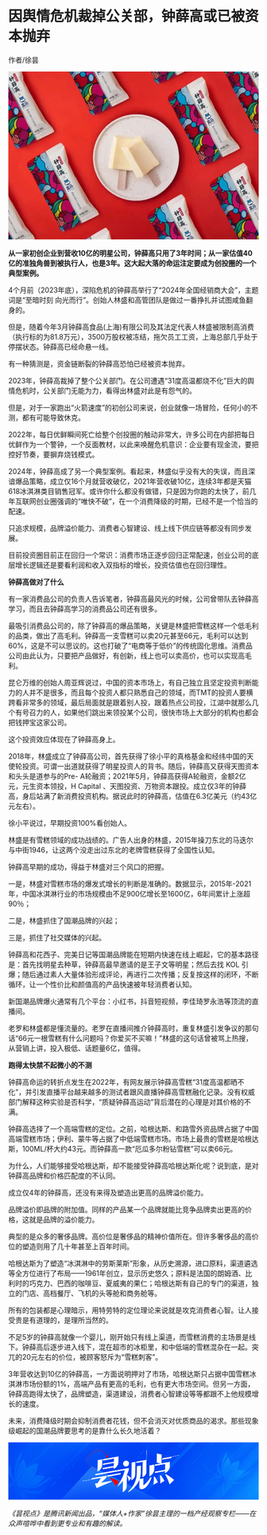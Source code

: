 # 因舆情危机裁掉公关部，钟薛高或已被资本抛弃

作者/徐昙

![b7d367120bd082a2830c3efdd506c31a.jpg](https://raw.githubusercontent.com/qqhsx/qqnews_image/main/2024/03/19/因舆情危机裁掉公关部，钟薛高或已被资本抛弃/b7d367120bd082a2830c3efdd506c31a.jpg)

**从一家初创企业到营收10亿的明星公司，钟薛高只用了3年时间；从一家估值40亿的准独角兽到被执行人，也是3年。这大起大落的命运注定要成为创投圈的一个典型案例。**

4个月前（2023年底），深陷危机的钟薛高举行了“2024年全国经销商大会”，主题词是“至暗时刻
向光而行”。创始人林盛和高管团队是做过一番挣扎并试图咸鱼翻身的。

但是，随着今年3月钟薛高食品(上海)有限公司及其法定代表人林盛被限制高消费（执行标的为81.8万元），3500万股权被冻结，拖欠员工工资，上海总部几乎处于停摆状态。钟薛高已经命悬一线。

有一种猜测是，资金链断裂的钟薛高恐怕已经被资本抛弃。

2023年，钟薛高裁掉了整个公关部门。在公司遭遇“31度高温都烧不化”巨大的舆情危机时，公关部门无能为力，看得出林盛对此是有怨气的。

但是，对于一家跑出“火箭速度”的初创公司来说，创业就像一场冒险，任何小的不测，都有可能导致休克。

2022年，每日优鲜瞬间死亡给整个创投圈的触动非常大，许多公司在内部把每日优鲜作为一个警钟，一个反面教材，以此来唤醒危机意识：企业要有现金流，要把控好节奏，要摒弃烧钱模式。

2024年，钟薛高成了另一个典型案例。看起来，林盛似乎没有大的失误，而且深谙爆品策略，成立仅16个月就营收破亿，2021年营收破10亿，连续3年都是天猫618冰淇淋类目销售冠军。或许你什么都没有做错，只是因为你跑的太快了，前几年互联网创业圈强调的“唯快不破”，在一个消费降级的时期，已经不是一个恰当的配速。

只追求规模，品牌溢价能力、消费者心智建设、线上线下供应链等都没有同步发展。

目前投资圈目前正在回归一个常识：消费市场正逐步回归正常配速，创业公司的底层增长逻辑还是要看利润和收入双指标的增长，投资估值也在回归理性。

**钟薛高做对了什么**

有一家消费品公司的负责人告诉笔者，钟薛高最风光的时候，公司曾带队去钟薛高学习，而且去钟薛高学习的消费品公司还有很多。

最吸引消费品公司的，除了钟薛高的爆品策略，关键是林盛把雪糕这样一个低毛利的品类，做出了高毛利。钟薛高一支雪糕可以卖20元甚至66元，毛利可以达到60%，这是不可以思议的。这也打破了“电商等于低价”的传统固化思维。消费品公司由此认为，只要把产品做好，有创新，线上也可以卖高价，也可以实现高毛利。

昆仑万维的创始人周亚辉说过，中国的资本市场上，有自己独立且坚定投资判断能力的人并不是很多，而且每个投资人都只熟悉自己的领域，而TMT的投资人要横跨看非常多的领域，最后局面就是跟着别人投，跟着热点公司投，江湖中就那么几个有号召力的人，如果他们跳出来领投某个公司，很快市场上大部分的机构也都会把钱押宝这家公司。

这个投资效应体现在了钟薛高身上。

2018年，林盛成立了钟薛高公司，首先获得了徐小平的真格基金和经纬中国的天使轮投资。可谓一出道就获得了明星投资人的背书。随后，钟薛高又获得天图资本和头头是道参与的Pre-
A轮融资；2021年5月，钟薛高获得A轮融资，金额2亿元，元生资本领投，H Capital
、天图投资、万物资本跟投。成立仅3年的钟薛高，身后站满了新消费投资机构。据说此时的钟薛高，估值在6.3亿美元（约43亿元左右）。

徐小平说过，早期投资100%看创始人。

林盛是有雪糕领域的成功战绩的。广告人出身的林盛，2015年操刀东北的马迭尔与中街1946，让这两个没走出过东北的老牌雪糕获得了全国性认知。

钟薛高早期的成功，得益于林盛对三个风口的把握。

一是，林盛对雪糕市场的爆发式增长的判断是准确的。数据显示，2015年-2021年，中国冰淇淋行业的市场规模由不足900亿增长至1600亿，6年间累计上涨超90％；

二是，林盛抓住了国潮品牌的兴起；

三是，抓住了社交媒体的兴起。

钟薛高和花西子、完美日记等国潮品牌能在短期内快速在线上崛起，它的基本路径是：首先找明星去种草，钟薛高最早邀请的是王子文等明星；然后去找 KOL
引爆；随后通过素人大量体验形成评论，再进行二次传播；反复按这样的闭环，不断循环，让一个性价比和颜值高的产品快速被年轻消费者认知。

新国潮品牌爆火通常有几个平台：小红书，抖音短视频，李佳琦罗永浩等顶流的直播间。

老罗和林盛都是懂流量的。老罗在直播间推介钟薛高时，重复林盛引发争议的那句话“66元一根雪糕有什么问题吗？你爱买不买嘛！”林盛的这句话曾被骂上热搜，从营销上讲，投入极低、话题量6亿，值得。

**跑得太快禁不起微小的不测**

钟薛高命运的转折点发生在2022年，有网友展示钟薛高雪糕“31度高温都晒不化”，并引发直播平台越来越多的测试者跟风直播钟薛高雪糕融化记录。没有权威部门解释这种实验是否科学，“质疑钟薛高运动”背后潜在的心理是对其价格的不满。

钟薛高选择了一个高端雪糕的定位。之前，哈根达斯、和路雪外资品牌占据了中国高端雪糕市场；伊利、蒙牛等占据了中低端雪糕市场。市场上最贵的雪糕是哈根达斯，100ML/杯大约43元。而钟薛高一款“厄瓜多尔粉钻雪糕”可以卖66元。

为什么，人们能够接受哈根达斯，却不能接受钟薛高哈根达斯化呢？说到底，是对钟薛高品牌和价格匹配度的不认同。

成立仅4年的钟薛高，还没有来得及塑造出更高的品牌溢价能力。

品牌溢价即品牌的附加值。同样的产品某一个品牌就能比竞争品牌卖出更高的价格，这就是品牌的溢价能力。

典型的是众多的奢侈品牌。高价位是奢侈品的精神价值所在。但许多奢侈品的高价位的塑造则用了几十年甚至上百年时间。

哈根达斯为了塑造“冰淇淋中的劳斯莱斯”形象，从历史溯源，进口原料，渠道遴选等全方位进行了布局——1961年创立，显示历史悠久；原料是法国的朗姆酒、比利时的巧克力、巴西的咖啡豆、夏威夷的果仁；哈根达斯有自己的专门的渠道，独立的门店、高档餐厅、飞机的头等舱和商务舱等。

所有的包装都是心理暗示，用特劳特的定位理论来说就是攻克消费者心智。让人接受贵是有道理的，是理所当然的。

不足5岁的钟薛高就像一个婴儿，刚开始只有线上渠道，而雪糕消费的主场景是线下。钟薛高后逐步进入线下，混在超市的冰柜里，和中低端的雪糕混杂在一起。突兀的20元左右的价位，被顾客怒斥为“雪糕刺客”。

3年营收达到10亿的钟薛高，一方面说明押对了市场，哈根达斯只占据中国雪糕冰淇淋市场份额的1%，高端产品有更高的毛利，也有更大市场空间。但另一方面，钟薛高跑得太快了，品牌塑造，渠道建设，消费者心智建设等等都跟不上他规模增长的速度。

未来，消费降级时期会抑制消费者花钱，但不会消灭对优质商品的渴求。那些现象级崛起的国潮品牌要思考的是靠什么长久地活着？

![905fc3a18c339c5a76473d245967e196.jpg](https://raw.githubusercontent.com/qqhsx/qqnews_image/main/2024/03/19/因舆情危机裁掉公关部，钟薛高或已被资本抛弃/905fc3a18c339c5a76473d245967e196.jpg)

_《昙视点》是腾讯新闻出品，“媒体人+作家”徐昙主理的一档产经观察专栏——在众声喧哗中看到更专业和有趣的解读。_

